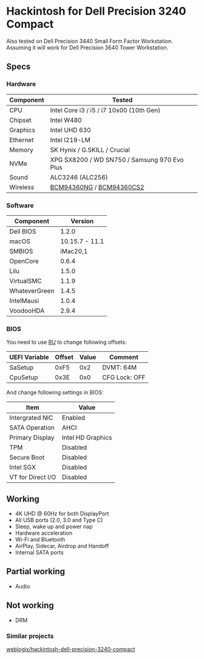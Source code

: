 # Hackintosh for Dell Precision 3240 Compact

Also tested on Dell Precision 3440 Small Form Factor Workstation. Assuming it will work for Dell Precision 3640 Tower Workstation.

## Specs

### Hardware

| Component | Tested                                                                                                           |
| --------- | ---------------------------------------------------------------------------------------------------------------- |
| CPU       | Intel Core i3 / i5 / i7 10x00 (10th Gen)                                                                         |
| Chipset   | Intel W480                                                                                                       |
| Graphics  | Intel UHD 630                                                                                                    |
| Ethernet  | Intel I219-LM                                                                                                    |
| Memory    | SK Hynix / G.SKILL / Crucial                                                                                     |
| NVMe      | XPG SX8200 / WD SN750 / Samsung 970 Evo Plus                                                                     |
| Sound     | ALC3246 (ALC256)                                                                                                 |
| Wireless  | [BCM94360NG](https://s.click.aliexpress.com/e/_9zltft) / [BCM94360CS2](https://s.click.aliexpress.com/e/_ALfsCV) |

### Software

| Component     | Version        |
| ------------- | -------------- |
| Dell BIOS     | 1.2.0          |
| macOS         | 10.15.7 - 11.1 |
| SMBIOS        | iMac20,1       |
| OpenCore      | 0.6.4          |
| Lilu          | 1.5.0          |
| VirtualSMC    | 1.1.9          |
| WhateverGreen | 1.4.5          |
| IntelMausi    | 1.0.4          |
| VoodooHDA     | 2.9.4          |

### BIOS

You need to use [RU](http://ruexe.blogspot.com) to change following offsets:

| UEFI Variable | Offset | Value | Comment       |
| ------------- | ------ | ----- | ------------- |
| SaSetup       | 0xF5   | 0x2   | DVMT: 64M     |
| CpuSetup      | 0x3E   | 0x0   | CFG Lock: OFF |

And change following settings in BIOS:

| Item              | Value             |
| ----------------- | ----------------- |
| Intergrated NIC   | Enabled           |
| SATA Operation    | AHCI              |
| Primary Display   | Intel HD Graphics |
| TPM               | Disabled          |
| Secure Boot       | Disabled          |
| Intel SGX         | Disabled          |
| VT for Direct I/O | Disabled          |

## Working

- 4K UHD @ 60Hz for both DisplayPort
- All USB ports (2.0, 3.0 and Type C)
- Sleep, wake up and power nap
- Hardware acceleration
- Wi-Fi and Bluetooth
- AirPlay, Sidecar, Airdrop and Handoff
- Internal SATA ports

## Partial working
- Audio

## Not working
- DRM

### Similar projects
[weblogix/hackintosh-dell-precision-3240-compact](https://github.com/weblogix/hackintosh-dell-precision-3240-compact)
